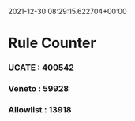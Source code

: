 2021-12-30 08:29:15.622704+00:00
# Rule Counter 
 ### UCATE : 400542

 ### Veneto : 59928

 ### Allowlist : 13918